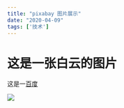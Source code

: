 ```yaml
---
title: "pixabay 图片展示"
date: "2020-04-09"
tags: ['技术']
---
```


# 这是一张白云的图片

这是一[百度](https://www.baidu.com)

<img src="https://cdn.pixabay.com/photo/2020/03/18/14/48/clouds-4944276_1280.jpg">

